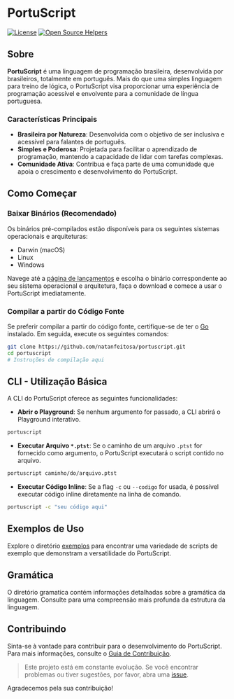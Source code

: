 # PortuScript

[![License](https://img.shields.io/badge/license-MIT-blue.svg)](LICENSE)
[![Open Source Helpers](https://www.codetriage.com/natanfeitosa/portuscript/badges/users.svg)](https://www.codetriage.com/natanfeitosa/portuscript)

## Sobre

**PortuScript** é uma linguagem de programação brasileira, desenvolvida por brasileiros, totalmente em português. Mais do que uma simples linguagem para treino de lógica, o PortuScript visa proporcionar uma experiência de programação acessível e envolvente para a comunidade de língua portuguesa.

### Características Principais

- **Brasileira por Natureza**: Desenvolvida com o objetivo de ser inclusiva e acessível para falantes de português.
- **Simples e Poderosa**: Projetada para facilitar o aprendizado de programação, mantendo a capacidade de lidar com tarefas complexas.
- **Comunidade Ativa**: Contribua e faça parte de uma comunidade que apoia o crescimento e desenvolvimento do PortuScript.

## Como Começar

### Baixar Binários (Recomendado)

Os binários pré-compilados estão disponíveis para os seguintes sistemas operacionais e arquiteturas:

- Darwin (macOS)
- Linux
- Windows

Navege até a [página de lançamentos](https://github.com/natanfeitosa/portuscript/releases) e escolha o binário correspondente ao seu sistema operacional e arquitetura, faça o download e comece a usar o PortuScript imediatamente.

### Compilar a partir do Código Fonte

Se preferir compilar a partir do código fonte, certifique-se de ter o [Go](https://golang.org/doc/install) instalado. Em seguida, execute os seguintes comandos:

```bash
git clone https://github.com/natanfeitosa/portuscript.git
cd portuscript
# Instruções de compilação aqui
```

## CLI - Utilização Básica

A CLI do PortuScript oferece as seguintes funcionalidades:

- **Abrir o Playground**: Se nenhum argumento for passado, a CLI abrirá o Playground interativo.
```bash
portuscript
```

- **Executar Arquivo `*.ptst`**: Se o caminho de um arquivo `.ptst` for fornecido como argumento, o PortuScript executará o script contido no arquivo.

```bash
portuscript caminho/do/arquivo.ptst
```

- **Executar Código Inline**: Se a flag `-c` ou `--codigo` for usada, é possível executar código inline diretamente na linha de comando.

```bash
portuscript -c "seu código aqui"
```

## Exemplos de Uso

Explore o diretório [exemplos](/exemplos/) para encontrar uma variedade de scripts de exemplo que demonstram a versatilidade do PortuScript.

## Gramática

O diretório gramatica contém informações detalhadas sobre a gramática da linguagem. Consulte para uma compreensão mais profunda da estrutura da linguagem.

## Contribuindo
Sinta-se à vontade para contribuir para o desenvolvimento do PortuScript. Para mais informações, consulte o [Guia de Contribuição](/CONTRIBUTING.md).

> Este projeto está em constante evolução. Se você encontrar problemas ou tiver sugestões, por favor, abra uma [issue](https://github.com/natanfeitosa/portuscript/issues).

Agradecemos pela sua contribuição!
